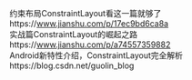 约束布局ConstraintLayout看这一篇就够了https://www.jianshu.com/p/17ec9bd6ca8a  
实战篇ConstraintLayout的崛起之路https://www.jianshu.com/p/a74557359882  
Android新特性介绍，ConstraintLayout完全解析https://blog.csdn.net/guolin_blog  
